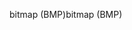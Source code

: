 <span data-ttu-id="f79b8-101">bitmap (BMP)</span><span class="sxs-lookup"><span data-stu-id="f79b8-101">bitmap (BMP)</span></span>